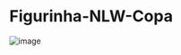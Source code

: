 # Figurinha-NLW-Copa
![image](https://user-images.githubusercontent.com/69489641/198883367-c80e9b98-43a1-4b5f-808c-5ee77272be79.png)
